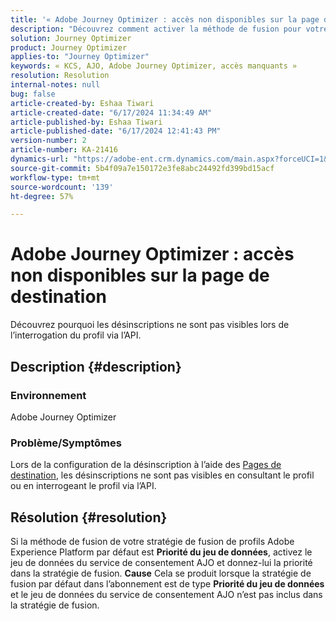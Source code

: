 ```yaml
---
title: '« Adobe Journey Optimizer : accès non disponibles sur la page de destination »'
description: "Découvrez comment activer la méthode de fusion pour votre stratégie de fusion de profils Adobe Experience Platform par défaut."
solution: Journey Optimizer
product: Journey Optimizer
applies-to: "Journey Optimizer"
keywords: « KCS, AJO, Adobe Journey Optimizer, accès manquants »
resolution: Resolution
internal-notes: null
bug: false
article-created-by: Eshaa Tiwari
article-created-date: "6/17/2024 11:34:49 AM"
article-published-by: Eshaa Tiwari
article-published-date: "6/17/2024 12:41:43 PM"
version-number: 2
article-number: KA-21416
dynamics-url: "https://adobe-ent.crm.dynamics.com/main.aspx?forceUCI=1&pagetype=entityrecord&etn=knowledgearticle&id=69b9019a-9d2c-ef11-840a-6045bd029b18"
source-git-commit: 5b4f09a7e150172e3fe8abc24492fd399bd15acf
workflow-type: tm+mt
source-wordcount: '139'
ht-degree: 57%

---
```


# Adobe Journey Optimizer : accès non disponibles sur la page de destination


Découvrez pourquoi les désinscriptions ne sont pas visibles lors de l’interrogation du profil via l’API.

## Description {#description}


### Environnement

Adobe Journey Optimizer

### Problème/Symptômes

Lors de la configuration de la désinscription à l’aide des [Pages de destination](https://experienceleague.adobe.com/docs/journey-optimizer/using/landing-pages/lp-use-cases.html?lang=fr), les désinscriptions ne sont pas visibles en consultant le profil ou en interrogeant le profil via l’API.


## Résolution {#resolution}


Si la méthode de fusion de votre stratégie de fusion de profils Adobe Experience Platform par défaut est <b>Priorité du jeu de données</b>, activez le jeu de données du service de consentement AJO et donnez-lui la priorité dans la stratégie de fusion.
<b>Cause</b>
Cela se produit lorsque la stratégie de fusion par défaut dans l’abonnement est de type <b>Priorité du jeu de données</b> et le jeu de données du service de consentement AJO n’est pas inclus dans la stratégie de fusion.
